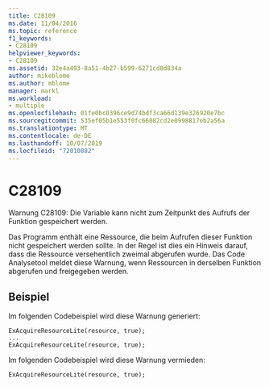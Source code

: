 ```yaml
---
title: C28109
ms.date: 11/04/2016
ms.topic: reference
f1_keywords:
- C28109
helpviewer_keywords:
- C28109
ms.assetid: 32e4a493-8a51-4b27-b599-6271cd8d834a
author: mikeblome
ms.author: mblome
manager: markl
ms.workload:
- multiple
ms.openlocfilehash: 01fe0bc0396ce9d74bdf3ca66d139e326920e7bc
ms.sourcegitcommit: 535ef05b1e553f0fc66082cd2e0998817eb2a56a
ms.translationtype: MT
ms.contentlocale: de-DE
ms.lasthandoff: 10/07/2019
ms.locfileid: "72010882"
---
```

# <a name="c28109"></a>C28109
Warnung C28109: Die Variable kann nicht zum Zeitpunkt des Aufrufs der Funktion gespeichert werden.

 Das Programm enthält eine Ressource, die beim Aufrufen dieser Funktion nicht gespeichert werden sollte. In der Regel ist dies ein Hinweis darauf, dass die Ressource versehentlich zweimal abgerufen wurde. Das Code Analysetool meldet diese Warnung, wenn Ressourcen in derselben Funktion abgerufen und freigegeben werden.

## <a name="example"></a>Beispiel
 Im folgenden Codebeispiel wird diese Warnung generiert:

```
ExAcquireResourceLite(resource, true);
...
ExAcquireResourceLite(resource, true);
```

 Im folgenden Codebeispiel wird diese Warnung vermieden:

```
ExAcquireResourceLite(resource, true);
```